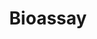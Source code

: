 ---
title: Bioassay
longTitle: 'Bioassay'
tags:
- gccommon
french:
- "[[Epreuve biologique]]"
scopeNote:
- "Analysis of the strength concentration potency or "
---